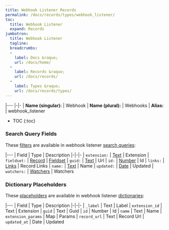 ```yaml
---
title: Webhook Listener Records
permalink: /docs/records/types/webhook_listener/
toc:
  title: Webhook Listener
  expand: Records
jumbotron:
  title: Webhook Listener
  tagline: 
  breadcrumbs:
  -
    label: Docs &raquo;
    url: /docs/home/
  -
    label: Records &raquo;
    url: /docs/records/
  -
    label: Types &raquo;
    url: /docs/records/types/
---
```


|---
|-|-
| **Name (singular):** | Webhook
| **Name (plural):** | Webhooks
| **Alias:** | webhook_listener

* TOC
{:toc}

### Search Query Fields

These [filters](/docs/search/filters/) are available in webhook listener [search queries](/docs/search/):

|---
| Field | Type | Description
|-|-|-
| `extension:` | [Text](/docs/search/filters/text/) | Extension
| `fieldset:` | [Record](/docs/search/deep-search/) | [Fieldset](/docs/records/types/custom_fieldset/)
| `guid:` | [Text](/docs/search/filters/text/) | Url
| `id:` | [Number](/docs/search/filters/numbers/) | Id
| `links:` | [Links](/docs/search/filters/links/) | Record Links
| `name:` | [Text](/docs/search/filters/text/) | Name
| `updated:` | [Date](/docs/search/filters/dates/) | Updated
| `watchers:` | [Watchers](/docs/search/filters/watchers/) | Watchers

### Dictionary Placeholders

These [placeholders](/docs/bots/scripting/placeholders/) are available in webhook listener [dictionaries](/docs/bots/behaviors/dictionaries/):

|---
| Field | Type | Description
|-|-|-
| `_label` | Text | Label
| `extension_id` | Text | Extension
| `guid` | Text | Guid
| `id` | Number | Id
| `name` | Text | Name
| `extension_params` | Map | Params
| `record_url` | Text | Record Url
| `updated_at` | Date | Updated
